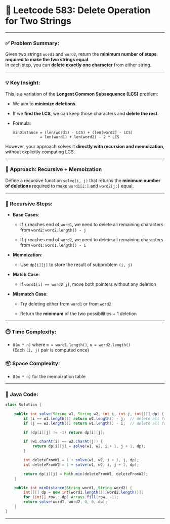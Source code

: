 # 🧾 Leetcode 583: Delete Operation for Two Strings

---

### ✅ Problem Summary:

Given two strings `word1` and `word2`, return the **minimum number of steps required to make the two strings equal**.  
In each step, you can **delete exactly one character** from either string.

---

### 💡 Key Insight:

This is a variation of the **Longest Common Subsequence (LCS)** problem:

- We aim to **minimize deletions**.
    
- If we **find the LCS**, we can keep those characters and **delete the rest**.
    
- Formula:
    
    ```
    minDistance = (len(word1) - LCS) + (len(word2) - LCS)
                = len(word1) + len(word2) - 2 * LCS
    ```
    

However, your approach solves it **directly with recursion and memoization**, without explicitly computing LCS.

---

### 🧠 Approach: Recursive + Memoization

Define a recursive function `solve(i, j)` that returns the **minimum number of deletions** required to make `word1[i:]` and `word2[j:]` equal.

---

### 🔁 Recursive Steps:

- **Base Cases**:
    
    - If `i` reaches end of `word1`, we need to delete all remaining characters from `word2`: `word2.length() - j`
        
    - If `j` reaches end of `word2`, we need to delete all remaining characters from `word1`: `word1.length() - i`
        
- **Memoization**:
    
    - Use `dp[i][j]` to store the result of subproblem `(i, j)`
        
- **Match Case**:
    
    - If `word1[i] == word2[j]`, move both pointers without any deletion
        
- **Mismatch Case**:
    
    - Try deleting either from `word1` or from `word2`
        
    - Return the **minimum** of the two possibilities + 1 deletion
        

---

### ⏱️ Time Complexity:

- `O(m * n)` where `m = word1.length()`, `n = word2.length()`  
    (Each `(i, j)` pair is computed once)
    

### 📦 Space Complexity:

- `O(m * n)` for the memoization table
    

---

### 📄 Java Code:

```java
class Solution {

    public int solve(String w1, String w2, int i, int j, int[][] dp) {
        if (i == w1.length()) return w2.length() - j;  // delete all from w2
        if (j == w2.length()) return w1.length() - i;  // delete all from w1

        if (dp[i][j] != -1) return dp[i][j];

        if (w1.charAt(i) == w2.charAt(j)) {
            return dp[i][j] = solve(w1, w2, i + 1, j + 1, dp);
        }

        int deleteFromW1 = 1 + solve(w1, w2, i + 1, j, dp);
        int deleteFromW2 = 1 + solve(w1, w2, i, j + 1, dp);

        return dp[i][j] = Math.min(deleteFromW1, deleteFromW2);
    }

    public int minDistance(String word1, String word2) {
        int[][] dp = new int[word1.length()][word2.length()];
        for (int[] row : dp) Arrays.fill(row, -1);
        return solve(word1, word2, 0, 0, dp);
    }
}
```

---
